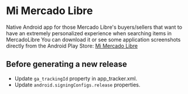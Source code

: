 Mi Mercado Libre
==

Native Android app for those Mercado Libre's buyers/sellers that want to have an extremely personalized experience when searching items in MercadoLibre
You can download it or see some application screenshots directly from the Android Play Store: [Mi Mercado Libre]

Before generating a new release
--

* Update `ga_trackingId` property in app_tracker.xml.
* Update `android.signingConfigs.release` properties.

[Mi Mercado Libre]:https://play.google.com/store/apps/details?id=com.nbempire.mimercadolibre